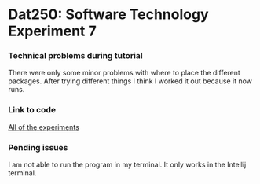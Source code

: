 # Dat250: Software Technology Experiment 7

### Technical problems during tutorial
There were only some minor problems with where to place the different packages. 
After trying different things I think I worked it out because it now runs. 

### Link to code
[All of the experiments](https://github.com/puj009/Hello_World_rabbitmq)

### Pending issues
I am not able to run the program in my terminal. It only works in the Intellij terminal. 

